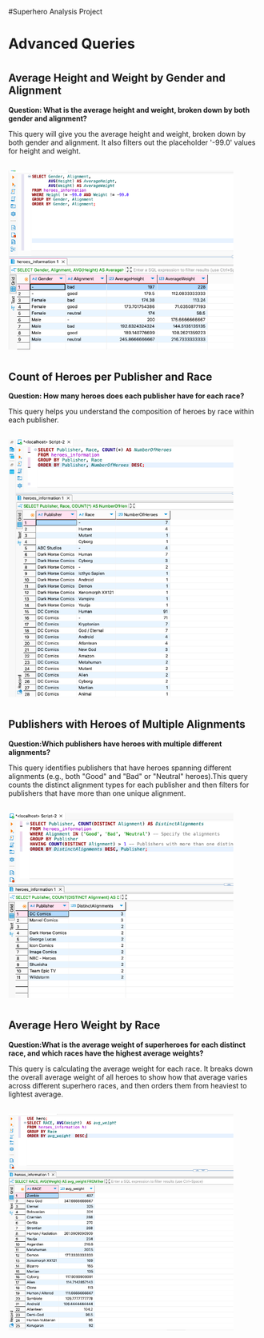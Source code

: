 #Superhero Analysis Project

<h1>Advanced Queries</h1>

<h1></h1>

<h2>Average Height and Weight by Gender and Alignment</h2>

<b>Question: What is the average height and weight, broken down by both gender and alignment?</b>

This query will give you the average height and weight, broken down by both gender and alignment. It also filters out the placeholder '-99.0' values for height and weight.

<br>

<img src="https://github.com/LashawnFofung/Super-Heroes-Analysis-Project/blob/main/Images/Average%20Height%20and%20Weight%20by%20Gender%20and%20Alignment.png" width="450" alt="Average Ht Wt by Gender Alignment">

<h1></h1>

<h2>Count of Heroes per Publisher and Race</h2>

<b>Question: How many heroes does each publisher have for each race?</b>

This query helps you understand the composition of heroes by race within each publisher.

<br>

<img src="https://github.com/LashawnFofung/Super-Heroes-Analysis-Project/blob/main/Images/%20Count%20of%20Heroes%20per%20Publisher%20and%20Race.png" width="450" alt="Count of Hereos by Publisher and Hereos">

<h1></h1>

<h2>Publishers with Heroes of Multiple Alignments</h2>

<b>Question:Which publishers have heroes with multiple different alignments?</b>

This query identifies publishers that have heroes spanning different alignments (e.g., both "Good" and "Bad" or "Neutral" heroes).This query counts the distinct alignment types for each publisher and then filters for publishers that have more than one unique alignment. 


<br>

<img src="https://github.com/LashawnFofung/Super-Heroes-Analysis-Project/blob/main/Images/Publishers%20with%20Heroes%20of%20Multiple%20Alignments.png" width="450" alt="Publishers with Heroes of Multiple Alignments">

<h1></h1>

<h2>Average Hero Weight by Race</h2>

<b>Question:What is the average weight of superheroes for each distinct race, and which races have the highest average weights?</b>

This query is calculating the average weight for each race. It breaks down the overall average weight of all heroes to show how that average varies across different superhero races, and then orders them from heaviest to lightest average.

<br>

<img src="https://github.com/LashawnFofung/Super-Heroes-Analysis-Project/blob/main/Images/Averge%20Hero%20Weight%20by%20Race.png" width="450" alt="Average Hero Weight by Race">

